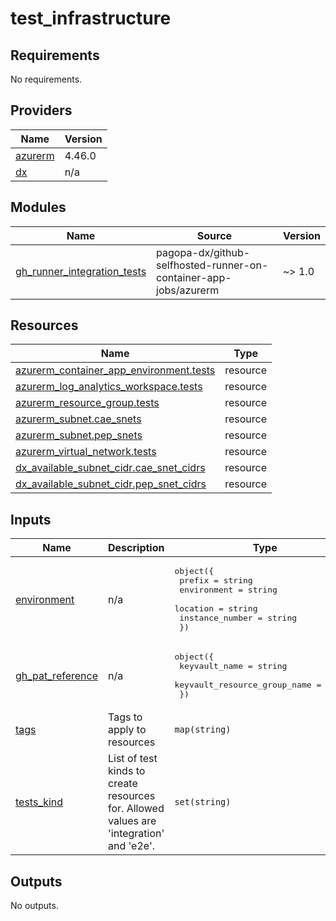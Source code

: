 # test_infrastructure

<!-- BEGIN_TF_DOCS -->
## Requirements

No requirements.

## Providers

| Name | Version |
|------|---------|
| <a name="provider_azurerm"></a> [azurerm](#provider\_azurerm) | 4.46.0 |
| <a name="provider_dx"></a> [dx](#provider\_dx) | n/a |

## Modules

| Name | Source | Version |
|------|--------|---------|
| <a name="module_gh_runner_integration_tests"></a> [gh\_runner\_integration\_tests](#module\_gh\_runner\_integration\_tests) | pagopa-dx/github-selfhosted-runner-on-container-app-jobs/azurerm | ~> 1.0 |

## Resources

| Name | Type |
|------|------|
| [azurerm_container_app_environment.tests](https://registry.terraform.io/providers/hashicorp/azurerm/latest/docs/resources/container_app_environment) | resource |
| [azurerm_log_analytics_workspace.tests](https://registry.terraform.io/providers/hashicorp/azurerm/latest/docs/resources/log_analytics_workspace) | resource |
| [azurerm_resource_group.tests](https://registry.terraform.io/providers/hashicorp/azurerm/latest/docs/resources/resource_group) | resource |
| [azurerm_subnet.cae_snets](https://registry.terraform.io/providers/hashicorp/azurerm/latest/docs/resources/subnet) | resource |
| [azurerm_subnet.pep_snets](https://registry.terraform.io/providers/hashicorp/azurerm/latest/docs/resources/subnet) | resource |
| [azurerm_virtual_network.tests](https://registry.terraform.io/providers/hashicorp/azurerm/latest/docs/resources/virtual_network) | resource |
| [dx_available_subnet_cidr.cae_snet_cidrs](https://registry.terraform.io/providers/pagopa-dx/azure/latest/docs/resources/available_subnet_cidr) | resource |
| [dx_available_subnet_cidr.pep_snet_cidrs](https://registry.terraform.io/providers/pagopa-dx/azure/latest/docs/resources/available_subnet_cidr) | resource |

## Inputs

| Name | Description | Type | Default | Required |
|------|-------------|------|---------|:--------:|
| <a name="input_environment"></a> [environment](#input\_environment) | n/a | <pre>object({<br/>    prefix          = string<br/>    environment     = string<br/>    location        = string<br/>    instance_number = string<br/>  })</pre> | n/a | yes |
| <a name="input_gh_pat_reference"></a> [gh\_pat\_reference](#input\_gh\_pat\_reference) | n/a | <pre>object({<br/>    keyvault_name                = string<br/>    keyvault_resource_group_name = string<br/>  })</pre> | n/a | yes |
| <a name="input_tags"></a> [tags](#input\_tags) | Tags to apply to resources | `map(string)` | n/a | yes |
| <a name="input_tests_kind"></a> [tests\_kind](#input\_tests\_kind) | List of test kinds to create resources for. Allowed values are 'integration' and 'e2e'. | `set(string)` | n/a | yes |

## Outputs

No outputs.
<!-- END_TF_DOCS -->
